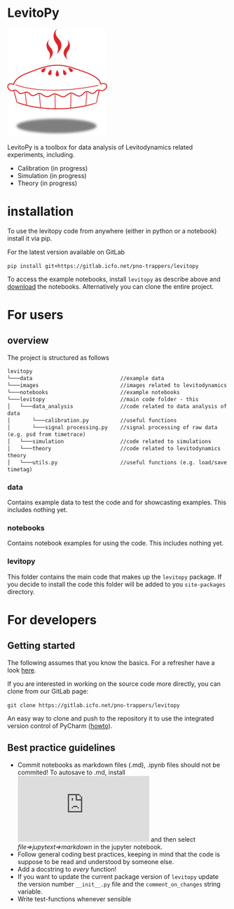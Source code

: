 # LevitoPy


![](./images/LevitoPy.png "LevitoPy Logo")

LevitoPy is a toolbox for data analysis of Levitodynamics related experiments, including.

- Calibration (in progress)
- Simulation (in progress)
- Theory (in progress)

# installation
To use the levitopy code from anywhere (either in python or a notebook) install it via pip.

For the latest version available on GitLab

```pip install git+https://gitlab.icfo.net/pno-trappers/levitopy```

To access the example notebooks, install `levitopy` as describe above and [download](https://gitlab.icfo.net/pno-trappers/levitopy/-/tree/master/images) the notebooks.
Alternatively you can clone the entire project.

# For users

## overview
The project is structured as follows

```
levitopy
└───data                            //example data 
└───images                          //images related to levitodynamics
└───notebooks                       //example notebooks
└───levitopy                        //main code folder - this 
│   └───data_analysis               //code related to data analysis of data
│       └───calibration.py          //useful functions
│       └───signal processing.py    //signal processing of raw data (e.g. psd from timetrace)
│   └───simulation                  //code related to simulations
│   └───theory                      //code related to levitodynamics theory
│   └───utils.py                    //useful functions (e.g. load/save timetag)
```

### data
Contains example data to test the code and for showcasting examples. This includes nothing yet.

### notebooks
Contains notebook examples for using the code. This includes nothing yet.

### levitopy
This folder contains the main code that makes up the `levitopy` package. If you decide to install the code this folder will be added to you `site-packages` directory.


# For developers

## Getting started

The following assumes that you know the basics. For a refresher have a look [here](https://github.com/JanGieseler/edaipynb).

If you are interested in working on the source code more directly, you can clone from our GitLab page:

```git clone https://gitlab.icfo.net/pno-trappers/levitopy```

An easy way to clone and push to the repository it to use the integrated version control of PyCharm ([howto](https://github.com/JanGieseler/edaipynb)).


## Best practice guidelines
- Commit notebooks as markdown files (.md), .ipynb files should not be commited! To autosave to .md, install ![jupytext](https://jupytext.readthedocs.io/en/latest/install.html) and then select *file=>jupytext=>markdown* in the jupyter notebook. 
- Follow general coding best practices, keeping in mind that the code is suppose to be read and understood by someone else.
- Add a docstring to *every* function!
- If you want to update the current package version of `levitopy` update the version number `__init__.py` file and the `comment_on_changes` string variable.
- Write test-functions whenever sensible  


